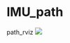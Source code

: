 # IMU_path
path_rviz
![](https://user-images.githubusercontent.com/52686877/88528561-5d914d80-d031-11ea-811e-2e23768ba234.png)
